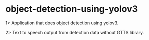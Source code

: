 # object-detection-using-yolov3

1> Application that does object detection using yolov3.

2> Text to speech output from detection data without GTTS library.
